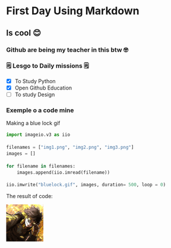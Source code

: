 # First Day Using Markdown
## Is cool 😊


### Github are being my teacher in this btw 🤓

### 🗒️ Lesgo to Daily missions 🗒️
- [x] To Study Python 
- [x] Open Github Education
- [ ] To study Design

### Exemple o a code mine
Making a blue lock gif 

```py
import imageio.v3 as iio

filenames = ["img1.png", "img2.png", "img3.png"]
images = []

for filename in filenames:
    images.append(iio.imread(filename))

iio.imwrite("bluelock.gif", images, duration= 500, loop = 0)
```
The result of code:

<img alt="Result of Code" src="https://github.com/Kurandev/Learning-Markdown/blob/start-blog/bluelock.gif?raw=true" width="100" align="left">
